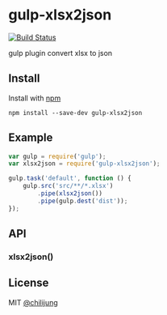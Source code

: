 # gulp-xlsx2json

[![Build Status](https://travis-ci.org/DataGarage/gulp-xlsx2json.png?branch=master)](https://travis-ci.org/DataGarage/gulp-xlsx2json)

gulp plugin convert xlsx to json

## Install

Install with [npm](https://npmjs.org/package/gulp-xlsx2json)

```
npm install --save-dev gulp-xlsx2json
```


## Example

```js
var gulp = require('gulp');
var xlsx2json = require('gulp-xlsx2json');

gulp.task('default', function () {
	gulp.src('src/**/*.xlsx')
		.pipe(xlsx2json())
		.pipe(gulp.dest('dist'));
});
```


## API

### xlsx2json()


## License

MIT [@chilijung](http://github.com/chilijung)
